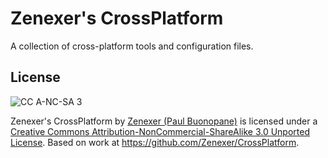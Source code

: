 Zenexer's CrossPlatform
=======================

A collection of cross-platform tools and configuration files.

License
-------

![CC A-NC-SA 3][CC A-NC-SA 3]

Zenexer's CrossPlatform by [Zenexer (Paul Buonopane)](http://earth2me.com "Earth2Me") is licensed under a [Creative Commons Attribution-NonCommercial-ShareAlike 3.0 Unported License](http://creativecommons.org/licenses/by-nc-sa/3.0/deed.en_US "License details").  Based on work at <https://github.com/Zenexer/CrossPlatform>.

[CC A-NC-SA 3]: http://i.creativecommons.org/l/by-nc-sa/3.0/88x31.png "Creative Commons Attribution-NonCommercial-ShareAlike 3.0 Unported License"

